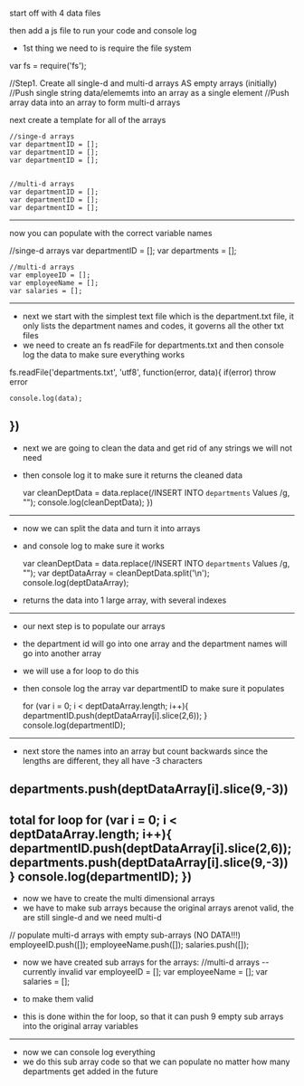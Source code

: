 start off with 4 data files 

then add a js file to run your code and console log 
- 1st thing we need to is require the file system

var fs = require('fs');

//Step1. Create all single-d and multi-d arrays AS empty arrays (initially)
//Push single string data/elememts into an array as a single element 
//Push array data into an array to form multi-d arrays

next create a template for all of the arrays 

    //singe-d arrays
    var departmentID = [];
    var departmentID = [];
    var departmentID = [];


    //multi-d arrays
    var departmentID = [];
    var departmentID = [];
    var departmentID = [];

-------------------------------------------------------------------------------
now you can populate with the correct variable names

 //singe-d arrays
    var departmentID = [];
    var departments = [];



    //multi-d arrays
    var employeeID = [];
    var employeeName = [];
    var salaries = [];
-------------------------------------------------------------------------------
- next we start with the simplest text file which is the department.txt file, it only lists the department names and codes, it governs all the other txt files 
- we need to create an fs readFile for departments.txt and then console log the data to make sure everything works 


fs.readFile('departments.txt', 'utf8', function(error, data){
    if(error) throw error
    
    console.log(data);
})
-------------------------------------------------------------------------------
- next we are going to clean the data and get rid of any strings we will not need
- then console log it to make sure it returns the cleaned data 


  var cleanDeptData = data.replace(/INSERT INTO `departments` Values /g, "");
    console.log(cleanDeptData);
})

-------------------------------------------------------------------------------
- now we can split the data and turn it into arrays 
- and console log to make sure it works


    var cleanDeptData = data.replace(/INSERT INTO `departments` Values /g, "");
    var deptDataArray = cleanDeptData.split('\n');
    console.log(deptDataArray);
- returns the data into 1 large array, with several indexes
 
------------------------------------------------------------------------------

- our next step is to populate our arrays 
- the department id will go into one array and the department names will go into another array 
- we will use a for loop to do this 
- then console log the array var departmentID to make sure it populates


  
    for (var i = 0; i < deptDataArray.length; i++){
        departmentID.push(deptDataArray[i].slice(2,6));
    }
    console.log(departmentID);

-------------------------------------------------------------------------------
- next store the names into an array but count backwards since the lengths are different, they all have -3 characters


 departments.push(deptDataArray[i].slice(9,-3))
-------------------------------------------------------------------------------
total for loop 
   for (var i = 0; i < deptDataArray.length; i++){
        departmentID.push(deptDataArray[i].slice(2,6));
        departments.push(deptDataArray[i].slice(9,-3))
    }
    console.log(departmentID);
})
-------------------------------------------------------------------------------
- now we have to create the multi dimensional arrays 
- we have to make sub arrays because the original arrays arenot valid, the are still single-d and we need multi-d

 // populate multi-d arrays with empty sub-arrays (NO DATA!!!)
        employeeID.push([]);
        employeeName.push([]);
        salaries.push([]);
- now we have created sub arrays for the arrays: 
//multi-d arrays -- currently invalid 
var employeeID = []; 
var employeeName = [];
var salaries = [];
- to make them valid
 
- this is done within the for loop, so that it can push 9 empty sub arrays into the original array variables


-------------------------------------------------------------------------------
- now we can console log everything 
- we do this sub array code so that we can populate no matter how many departments get added in the future
